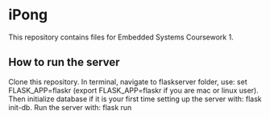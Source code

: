 # iPong
This repository contains files for Embedded Systems Coursework 1.
## How to run the server
Clone this repository. In terminal, navigate to flaskserver folder, use: set FLASK_APP=flaskr (export FLASK_APP=flaskr if you are mac or linux user). Then initialize database if it is your first time setting up the server with: flask init-db. Run the server with: flask run
